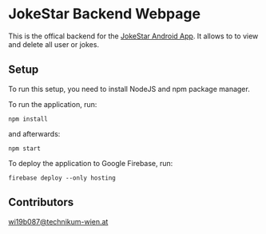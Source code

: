 # JokeStar Backend Webpage

This is the offical backend for the [JokeStar Android App](https://github.com/wi19b087/JokeStar).
It allows to to view and delete all user or jokes.

## Setup

To run this setup, you need to install NodeJS and npm package manager.

To run the application, run:

```
npm install
```

and afterwards:

```
npm start
```

To deploy the application to Google Firebase, run:

```
firebase deploy --only hosting
```

## Contributors

wi19b087@technikum-wien.at
